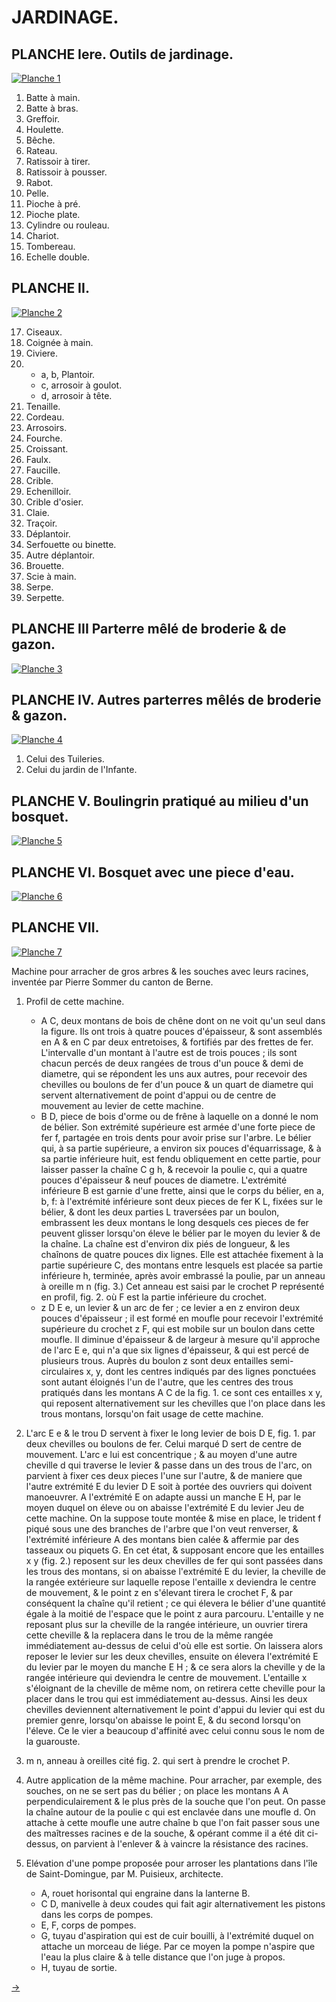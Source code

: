JARDINAGE.
==========

PLANCHE Iere. Outils de jardinage.
----------------------------------

[![Planche 1](Planche_1.jpeg)](Planche_1.jpeg)

1. Batte à main. 
2. Batte à bras.
3. Greffoir.
4. Houlette.
5. Bêche.
6. Rateau.
7. Ratissoir à tirer.
8. Ratissoir à pousser.
9. Rabot.
10. Pelle.
11. Pioche à pré.
12. Pioche plate.
13. Cylindre ou rouleau.
14. Chariot.
15. Tombereau.
16. Echelle double.


PLANCHE II.
-----------

[![Planche 2](Planche_2.jpeg)](Planche_2.jpeg)

17. Ciseaux.
18. Coignée à main.
19. Civiere.
20.
	- a, b, Plantoir.
	- c, arrosoir à goulot.
	- d, arrosoir à tête.
21. Tenaille. 
22. Cordeau. 
23. Arrosoirs. 
24. Fourche.
25. Croissant.
26. Faulx.
27. Faucille.
28. Crible.
29. Echenilloir.
30. Crible d'osier.
31. Claie.
32. Traçoir.
33. Déplantoir.
34. Serfouette ou binette.
35. Autre déplantoir.
36. Brouette.
37. Scie à main.
38. Serpe.
39. Serpette.


PLANCHE III Parterre mêlé de broderie & de gazon.
-------------------------------------------------

[![Planche 3](Planche_3.jpeg)](Planche_3.jpeg)


PLANCHE IV. Autres parterres mêlés de broderie & gazon.
-------------------------------------------------------

[![Planche 4](Planche_4.jpeg)](Planche_4.jpeg)

1. Celui des Tuileries.
2. Celui du jardin de l'Infante.


PLANCHE V. Boulingrin pratiqué au milieu d'un bosquet.
------------------------------------------------------

[![Planche 5](Planche_5.jpeg)](Planche_5.jpeg)


PLANCHE VI. Bosquet avec une piece d'eau.
-----------------------------------------

[![Planche 6](Planche_6.jpeg)](Planche_6.jpeg)


PLANCHE VII.
------------

[![Planche 7](Planche_7.jpeg)](Planche_7.jpeg)

Machine pour arracher de gros arbres & les souches avec leurs racines, inventée par Pierre Sommer du canton de Berne.

1. Profil de cette machine.
	- A C, deux montans de bois de chêne dont on ne voit qu'un seul dans la figure. Ils ont trois à quatre pouces d'épaisseur, & sont assemblés en A & en C par deux entretoises, & fortifiés par des frettes de fer. L'intervalle d'un montant à l'autre est de trois pouces ; ils sont chacun percés de deux rangées de trous d'un pouce & demi de diametre, qui se répondent les uns aux autres, pour recevoir des chevilles ou boulons de fer d'un pouce & un quart de diametre qui servent alternativement de point d'appui ou de centre de mouvement au levier de cette machine.
	- B D, piece de bois d'orme ou de frêne à laquelle on a donné le nom de bélier. Son extrémité supérieure est armée d'une forte piece de fer f, partagée en trois dents pour avoir prise sur l'arbre. Le bélier qui, à sa partie supérieure, a environ six pouces d'équarrissage, & à sa partie inférieure huit, est fendu obliquement en cette partie, pour laisser passer la chaîne C g h, & recevoir la poulie c, qui a quatre pouces d'épaisseur & neuf pouces de diametre. L'extrémité inférieure B est garnie d'une frette, ainsi que le corps du bélier, en a, b, f: à l'extrémité inférieure sont deux pieces de fer K L, fixées sur le bélier, & dont les deux parties L traversées par un boulon, embrassent les deux montans le long desquels ces pieces de fer peuvent glisser lorsqu'on éleve le bélier par le moyen du levier & de la chaîne. La chaîne est d'environ dix piés de longueur, & les chaînons de quatre pouces dix lignes. Elle est attachée fixement à la partie supérieure C, des montans entre lesquels est placée sa partie inférieure h, terminée, après avoir embrassé la poulie, par un anneau à oreille m n (fig. 3.) Cet anneau est saisi par le crochet P représenté en profil, fig. 2. où F est la partie inférieure du crochet.
	- z D E e, un levier & un arc de fer ; ce levier a en z environ deux pouces d'épaisseur ; il est formé en moufle pour recevoir l'extrémité supérieure du crochet z F, qui est mobile sur un boulon dans cette moufle. Il diminue d'épaisseur & de largeur à mesure qu'il approche de l'arc E e, qui n'a que six lignes d'épaisseur, & qui est percé de plusieurs trous. Auprès du boulon z sont deux entailles semi-circulaires x, y, dont les centres indiqués par des lignes ponctuées sont autant éloignés l'un de l'autre, que les centres des trous pratiqués dans les montans A C de la fig. 1. ce sont ces entailles x y, qui reposent alternativement sur les chevilles que l'on place dans les trous montans, lorsqu'on fait usage de cette machine.

2. L'arc E e & le trou D servent à fixer le long levier de bois D E, fig. 1. par deux chevilles ou boulons de fer. Celui marqué D sert de centre de mouvement. L'arc e lui est concentrique ; & au moyen d'une autre cheville d qui traverse le levier & passe dans un des trous de l'arc, on parvient à fixer ces deux pieces l'une sur l'autre, & de maniere que l'autre extrémité E du levier D E soit à portée des ouvriers qui doivent manoeuvrer. A l'extrémité E on adapte aussi un manche E H, par le moyen duquel on éleve ou on abaisse l'extrémité E du levier Jeu de cette machine. On la suppose toute montée & mise en place, le trident f piqué sous une des branches de l'arbre que l'on veut renverser, & l'extrémité inférieure A des montans bien calée & affermie par des tasseaux ou piquets G. En cet état, & supposant encore que les entailles x y (fig. 2.) reposent sur les deux chevilles de fer qui sont passées dans les trous des montans, si on abaisse l'extrémité E du levier, la cheville de la rangée extérieure sur laquelle repose l'entaille x deviendra le centre de mouvement, & le point z en s'élevant tirera le crochet F, & par conséquent la chaîne qu'il retient ; ce qui élevera le bélier d'une quantité égale à la moitié de l'espace que le point z aura parcouru. L'entaille y ne reposant plus sur la cheville de la rangée intérieure, un ouvrier tirera cette cheville & la replacera dans le trou de la même rangée immédiatement au-dessus de celui d'où elle est sortie. On laissera alors reposer le levier sur les deux chevilles, ensuite on élevera l'extrémité E du levier par le moyen du manche E H ; & ce sera alors la cheville y de la rangée intérieure qui deviendra le centre de mouvement. L'entaille x s'éloignant de la cheville de même nom, on retirera cette cheville pour la placer dans le trou qui est immédiatement au-dessus. Ainsi les deux chevilles deviennent alternativement le point d'appui du levier qui est du premier genre, lorsqu'on abaisse le point E, & du second lorsqu'on l'éleve. Ce le vier a beaucoup d'affinité avec celui connu sous le nom de la guarouste.

3. m n, anneau à oreilles cité fig. 2. qui sert à prendre le crochet P.

4. Autre application de la même machine. Pour arracher, par exemple, des souches, on ne se sert pas du bélier ; on place les montans A A perpendiculairement & le plus près de la souche que l'on peut. On passe la chaîne autour de la poulie c qui est enclavée dans une moufle d. On attache à cette moufle une autre chaîne b que l'on fait passer sous une des maîtresses racines e de la souche, & opérant comme il a été dit ci-dessus, on parvient à l'enlever & à vaincre la résistance des racines.

5. Elévation d'une pompe proposée pour arroser les plantations dans l'île de Saint-Domingue, par M. Puisieux, architecte.
	- A, rouet horisontal qui engraine dans la lanterne B.
	- C D, manivelle à deux coudes qui fait agir alternativement les pistons dans les corps de pompes.
	- E, F, corps de pompes.
	- G, tuyau d'aspiration qui est de cuir bouilli, à l'extrémité duquel on attache un morceau de liége. Par ce moyen la pompe n'aspire que l'eau la plus claire & à telle distance que l'on juge à propos.
	- H, tuyau de sortie.

[->](../22-Jardinage_potager/Légende.md)
